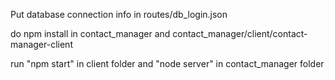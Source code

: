 Put database connection info in routes/db_login.json

do npm install in contact_manager and contact_manager/client/contact-manager-client

run "npm start" in client folder and "node server" in contact_manager folder
